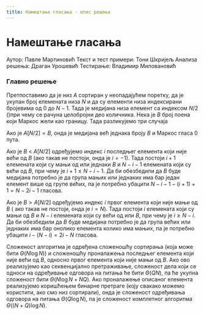 ```yaml
---
title: Намештање гласања - опис решења
---
```


# Намештање гласања

Аутор: Павле Мартиновић
Текст и тест примери: Тони  Шкријељ
Анализа решења: Драган Урошевић
Тестирање: Владимир Миловановић

### Главно решење

Претпоставимо да је низ $A$ сортиран у неопадајућем поретку,  да је укупан број елемената низа $N$ и да су елементи низа индексирани бројевима од $0$ до $N-1$. Тада је медијана низа елемент са индексом $N/2$ ()при чему се рачуна целобројни део количника. Нека је $B$ број поена који Маркос жели као границу. Тада разликујемо три случаја

Ако је $A[N/2] = B$, онда је медијана већ једнака броју $B$ и Маркос гласа $0$ пута.

Ако је $B$ $<$ $A[N/2]$ одређујемо индекс $i$ последњег елемента који није већи од $B$ (ако такав не постоји, онда је $i=-1$). Тада постоји  $i+1$ елемената који су мањи од или једнаки $B$ и $N-i-1$ елемената који су већи од $B$, при чему је $i+1 \leq N-i-1$. Да би обезбедили да $B$ буде медијана потребно је да група мањих или једнаких има бар један елемент више од групе већих, па је потребно убацити $N-i-1-(i+1)+1 = N-2i-1$ гласова.
 
Ако је $B>A[N/2]$ одређујемо индекс $i$ првог елемента који није мањи од $B$ ( ако такав не постоји, онда је $i=N$). Тада постоји  $i$ елемената који су мањи од $B$ и $N-i$ елемената који су већи од или $B$, при чему је $i \geq N-i$. Да би обезбедили да $B$ буде медијана потребно је да група већих или једнаких има бар онолико елемента колико има мањих, па је потребно убацити $i - (N - i) = 2i-N$ гласова.

Сложеност алгоритма је одређена сложеношћу сортирања (која може бити $\Theta(N\log N)$) и сложеношћу проналажења последњег елемента који није већи од $B$, односно првог елемента који није мањи од $B$. Ако ово реализујемо као секвенцијално претраживање, сложеност дела који се односи на одређивање одговора на питања ће бити $\Theta(QN)$, па ће укупна сложеност бити $\Theta(N\log N + NQ)$. Ако проналажење описаног елемента реализујемо коришћењем бинарне претраге (коју свакако можемо користити, ако смо низ сортирали), онда је сложеност одређивања одговора на питања $\Theta(Q\log N)$, па је сложеност комплетног алгоритма $\Theta((N+Q)\log N)$.





